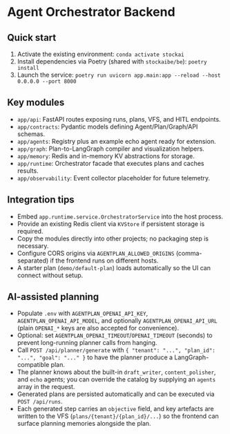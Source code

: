 # Agent Orchestrator Backend

## Quick start

1. Activate the existing environment: `conda activate stockai`
2. Install dependencies via Poetry (shared with `stockaibe/be`): `poetry install`
3. Launch the service: `poetry run uvicorn app.main:app --reload --host 0.0.0.0 --port 8000`

## Key modules

- `app/api`: FastAPI routes exposing runs, plans, VFS, and HITL endpoints.
- `app/contracts`: Pydantic models defining Agent/Plan/Graph/API schemas.
- `app/agents`: Registry plus an example echo agent ready for extension.
- `app/graph`: Plan-to-LangGraph compiler and visualization helpers.
- `app/memory`: Redis and in-memory KV abstractions for storage.
- `app/runtime`: Orchestrator facade that executes plans and caches results.
- `app/observability`: Event collector placeholder for future telemetry.

## Integration tips

- Embed `app.runtime.service.OrchestratorService` into the host process.
- Provide an existing Redis client via `KVStore` if persistent storage is required.
- Copy the modules directly into other projects; no packaging step is necessary.
- Configure CORS origins via `AGENTPLAN_ALLOWED_ORIGINS` (comma-separated) if the frontend runs on different hosts.
- A starter plan (`demo/default-plan`) loads automatically so the UI can connect without setup.

## AI-assisted planning

- Populate `.env` with `AGENTPLAN_OPENAI_API_KEY`, `AGENTPLAN_OPENAI_API_MODEL`, and optionally `AGENTPLAN_OPENAI_API_URL` (plain `OPENAI_*` keys are also accepted for convenience).
- Optional: set `AGENTPLAN_OPENAI_TIMEOUT`/`OPENAI_TIMEOUT` (seconds) to prevent long-running planner calls from hanging.
- Call `POST /api/planner/generate` with `{ "tenant": "...", "plan_id": "...", "goal": "..." }` to have the planner produce a LangGraph-compatible plan.
- The planner knows about the built-in `draft_writer`, `content_polisher`, and `echo` agents; you can override the catalog by supplying an `agents` array in the request.
- Generated plans are persisted automatically and can be executed via `POST /api/runs`.
- Each generated step carries an `objective` field, and key artefacts are written to the VFS (`plans/{tenant}/{plan_id}/...`) so the frontend can surface planning memories alongside the plan.

